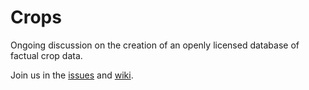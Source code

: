 # Crops
Ongoing discussion on the creation of an openly licensed database of factual crop data.

Join us in the [issues](https://github.com/openfarmcc/Crops/issues) and [wiki](https://github.com/openfarmcc/Crops/wiki/Similar-projects).
